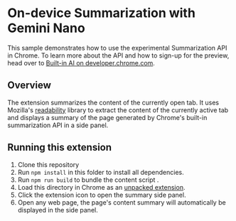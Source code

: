 # On-device Summarization with Gemini Nano

This sample demonstrates how to use the experimental Summarization API in Chrome. To learn more about the API and how to sign-up for the preview, head over to [Built-in AI on developer.chrome.com](https://developer.chrome.com/docs/ai/built-in).

## Overview

The extension summarizes the content of the currently open tab. It uses Mozilla's [readability](https://github.com/mozilla/readability) library to extract the content of the currently active tab and displays a summary of the page generated by Chrome's built-in summarization API in a side panel.

## Running this extension

1. Clone this repository
2. Run `npm install` in this folder to install all dependencies.
3. Run `npm run build` to bundle the content script .
4. Load this directory in Chrome as an [unpacked extension](https://developer.chrome.com/docs/extensions/mv3/getstarted/development-basics/#load-unpacked).
5. Click the extension icon to open the summary side panel.
6. Open any web page, the page's content summary will automatically be displayed in the side panel.
